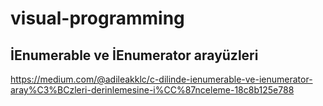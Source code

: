 # visual-programming

## İEnumerable ve İEnumerator arayüzleri
https://medium.com/@adileakklc/c-dilinde-ienumerable-ve-ienumerator-aray%C3%BCzleri-derinlemesine-i%CC%87nceleme-18c8b125e788
